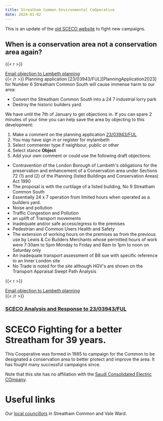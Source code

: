 ```yaml
---
title: Streatham Common Environmental CoOperative
date: 2024-01-02
---
```


This is an update of the [old SCECO website](http://www.sceco.org.uk/) to fight new campaigns.

## When is a conservation area not a conservation area again?

{{< r >}}
<div class="action-button">
   <a
          class="button button-primary mb-2"
          href="mailto:planning@lambeth.gov.uk?subject=Objection to planning application 23/03943/FUL&body=REASONS FOR OBJECTION%0D%0AContravention of the London Borough of Lambeth's obligations for the preservation and enhancement of a Conservation area under Sections 72 (1) and (2) of the Planning (listed Buildings and Conservation Areas) Act 1990%0D%0AThe proposal is by the curtilage of a listed building, No 9 Streatham Common South%0D%0AEssentially 24 x 7 operation from limited hours when operated as a builders' yard.%0D%0ANoise and pollution%0D%0ATraffic congestion and pollution%0D%0Aan uplift of Transport movements%0D%0AInadequate and/or safe access/egress to the premises%0D%0APedestrian and Common Users Health and Safety%0D%0AThe extension of working hours on the premises as from the previous use by Lewis and Co Builders Merchants whose permitted hours of work were 7:30am to 5pm Monday to Friday and 8am to 1pm on Saturday only%0D%0AAn inadequate transport assessment of B8 sue with specific referenc to an Inner London site%0D%0ANo Trade is noted for the site although HGV's are shown on the Transport Appraisal Swept Path Analysis /"
          >
          Email objection to Lambeth planning
   </a>
</div>
{{< /r >}}
Planning application [23/03943/FUL][PlanningApplication2023] for Number 6 Streatham Common South will cause immense harm to our area:

- Convert the Streatham Common South into a 24 7 industrial lorry park
- Destroy the historic builders yard.

We have until the 7th of January to get objections in. If you can spare 2 minutes of your time you can help save the area by objecting to this development:

1. Make a comment on the planning application [23/03943/FUL][CommentPlanningApplication2023]
1. You may have sign in or register for mylambeth
1. Select commenter type if neighbour, public or other
1. Select stance **Object**
1. Add your own comment or could use the following draft objections:

- Contravention of the London Borough of Lambeth's obligations for the preservation and enhancement of a Conservation area under Sections 72 (1) and (2) of the Planning (listed Buildings and Conservation Areas) Act 1990
- The proposal is with the curtilage of a listed building, No 9 Streatham Common South
- Essentially 24 x 7 operation from limited hours when operated as a builders yard.
- Noise and pollution
- Traffic Congestion and Pollution
- an uplift of Transport movements
- Inadequate and/or safe access/egress to the premises
- Pedestrian and Common Users Health and Safety
- The extension of working hours on the premises as from the previous use by Lewis & Co Builders Merchants whose permitted hours of work were 7:30am to 5pm Monday to Friday and 8am to 1pm to noon on Saturday only
- An inadequate transport assessment of B8 sue with specific reference to an Inner London site
- No Trade is noted for the site although HGV's are shown on the Transport Appraisal Swept Path Analysis

{{< r >}}
<div class="action-button">
   <a
          class="button button-primary mb-2"
          href="mailto:planning@lambeth.gov.uk?subject=Objection to planning application 23/03943/FUL&body=REASONS FOR OBJECTION%0D%0AContravention of the London Borough of Lambeth's obligations for the preservation and enhancement of a Conservation area under Sections 72 (1) and (2) of the Planning (listed Buildings and Conservation Areas) Act 1990%0D%0AThe proposal is by the curtilage of a listed building, No 9 Streatham Common South%0D%0AEssentially 24 x 7 operation from limited hours when operated as a builders' yard.%0D%0ANoise and pollution%0D%0ATraffic congestion and pollution%0D%0Aan uplift of Transport movements%0D%0AInadequate and/or safe access/egress to the premises%0D%0APedestrian and Common Users Health and Safety%0D%0AThe extension of working hours on the premises as from the previous use by Lewis and Co Builders Merchants whose permitted hours of work were 7:30am to 5pm Monday to Friday and 8am to 1pm to noon on Saturday only%0D%0AAn inadequate transport assessment of B8 sue with specific referenc to an Inner London site%0D%0ANo Trade is noted for the site although HGV's are shown on the Transport Appraisal Swept Path Analysis /"
          >
          Email objection to Lambeth planning
   </a>
</div>
{{< /r >}}

### [ SCECO Analysis and Response to 23/03943/FUL](/docs/campaign2024/campaign/)

[PlanningApplication2023]: https://planning.lambeth.gov.uk/online-applications/applicationDetails.do?keyVal=S59KBSBOH0G00&activeTab=summary
[CommentPlanningApplication2023]: https://planning.lambeth.gov.uk/online-applications/applicationDetails.do?activeTab=makeComment&keyVal=S59KBSBOH0G00

# SCECO Fighting for a better Streatham for 39 years.

This Cooperative was formed in 1985 to campaign for the Common to be designated a conservation area to 
better protect and improve the area.  It has fought many successful campaigns since.

Note that this site has no affiliation with the [Saudi Consolidated Electric COmpany](https://acronyms.thefreedictionary.com/SCECO).

# Useful links

Our [local councillors](https://moderngov.lambeth.gov.uk/mgFindMember.aspx?XXR=0&AC=WARD&WID=13342&sPC=Enter%20postcode) in Streatham Common and Vale Ward.
